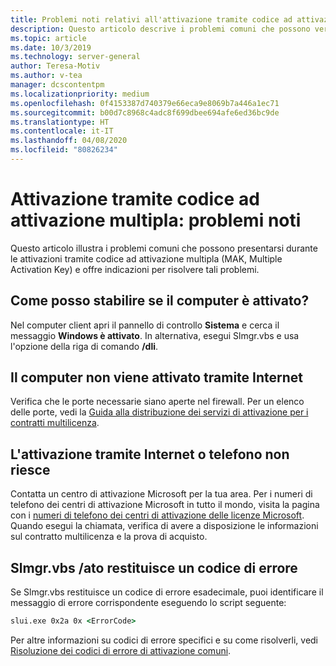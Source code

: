 ```yaml
---
title: Problemi noti relativi all'attivazione tramite codice ad attivazione multipla
description: Questo articolo descrive i problemi comuni che possono verificarsi durante il processo di attivazione tramite codice ad attivazione multipla e fornisce soluzioni e indicazioni
ms.topic: article
ms.date: 10/3/2019
ms.technology: server-general
author: Teresa-Motiv
ms.author: v-tea
manager: dcscontentpm
ms.localizationpriority: medium
ms.openlocfilehash: 0f4153387d740379e66eca9e8069b7a446a1ec71
ms.sourcegitcommit: b00d7c8968c4adc8f699dbee694afe6ed36bc9de
ms.translationtype: HT
ms.contentlocale: it-IT
ms.lasthandoff: 04/08/2020
ms.locfileid: "80826234"
---
```

# <a name="mak-activation-known-issues"></a>Attivazione tramite codice ad attivazione multipla: problemi noti

Questo articolo illustra i problemi comuni che possono presentarsi durante le attivazioni tramite codice ad attivazione multipla (MAK, Multiple Activation Key) e offre indicazioni per risolvere tali problemi.

## <a name="how-can-i-tell-whether-my-computer-is-activated"></a>Come posso stabilire se il computer è attivato?

Nel computer client apri il pannello di controllo **Sistema** e cerca il messaggio **Windows è attivato**. In alternativa, esegui Slmgr.vbs e usa l'opzione della riga di comando **/dli**.

## <a name="the-computer-does-not-activate-over-the-internet"></a>Il computer non viene attivato tramite Internet

Verifica che le porte necessarie siano aperte nel firewall. Per un elenco delle porte, vedi la [Guida alla distribuzione dei servizi di attivazione per i contratti multilicenza](https://go.microsoft.com/fwlink/?linkid=150083).

## <a name="internet-and-telephone-activation-fail"></a>L'attivazione tramite Internet o telefono non riesce

Contatta un centro di attivazione Microsoft per la tua area. Per i numeri di telefono dei centri di attivazione Microsoft in tutto il mondo, visita la pagina con i [numeri di telefono dei centri di attivazione delle licenze Microsoft](https://www.microsoft.com/Licensing/existing-customer/activation-centers). Quando esegui la chiamata, verifica di avere a disposizione le informazioni sul contratto multilicenza e la prova di acquisto.

## <a name="slmgrvbs-ato-returns-an-error-code"></a>Slmgr.vbs /ato restituisce un codice di errore

Se Slmgr.vbs restituisce un codice di errore esadecimale, puoi identificare il messaggio di errore corrispondente eseguendo lo script seguente:

```cmd
slui.exe 0x2a 0x <ErrorCode>
```

Per altre informazioni su codici di errore specifici e su come risolverli, vedi [Risoluzione dei codici di errore di attivazione comuni](activation-error-codes.md).
